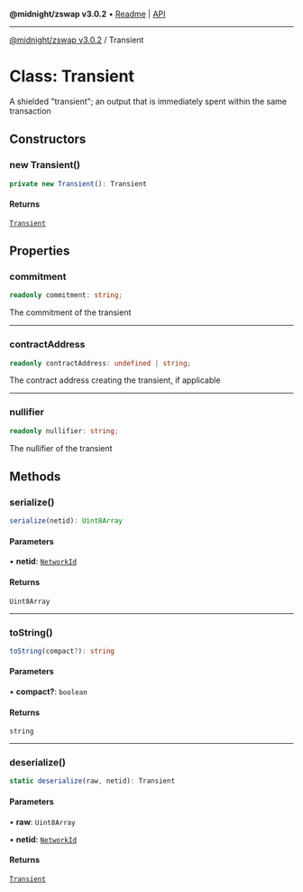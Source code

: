 **@midnight/zswap v3.0.2** • [Readme](../README.md) \| [API](../globals.md)

***

[@midnight/zswap v3.0.2](../README.md) / Transient

# Class: Transient

A shielded "transient"; an output that is immediately spent within the same
transaction

## Constructors

### new Transient()

```ts
private new Transient(): Transient
```

#### Returns

[`Transient`](Transient.md)

## Properties

### commitment

```ts
readonly commitment: string;
```

The commitment of the transient

***

### contractAddress

```ts
readonly contractAddress: undefined | string;
```

The contract address creating the transient, if applicable

***

### nullifier

```ts
readonly nullifier: string;
```

The nullifier of the transient

## Methods

### serialize()

```ts
serialize(netid): Uint8Array
```

#### Parameters

• **netid**: [`NetworkId`](../enumerations/NetworkId.md)

#### Returns

`Uint8Array`

***

### toString()

```ts
toString(compact?): string
```

#### Parameters

• **compact?**: `boolean`

#### Returns

`string`

***

### deserialize()

```ts
static deserialize(raw, netid): Transient
```

#### Parameters

• **raw**: `Uint8Array`

• **netid**: [`NetworkId`](../enumerations/NetworkId.md)

#### Returns

[`Transient`](Transient.md)
